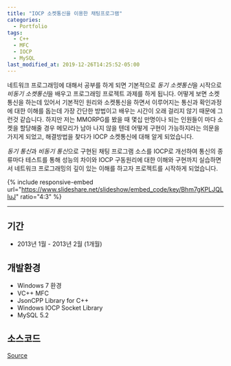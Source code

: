 ```yaml
---
title: "IOCP 소켓통신을 이용한 채팅프로그램"
categories:
  - Portfolio
tags:
  - C++
  - MFC
  - IOCP
  - MySQL
last_modified_at: 2019-12-26T14:25:52-05:00
---
```


네트워크 프로그래밍에 대해서 공부를 하게 되면 기본적으로 *동기 소켓통신*을 시작으로 *비동기 소켓통신*을 배우고 프로그래밍 프로젝트 과제를 하게 됩니다. 어떻게 보면 소켓통신을 하는데 있어서
기본적인 원리와 소켓통신을 하면서 이루어지는 통신과 확인과정에 대한 이해를 돕는데 가장 간단한 방법이고 배우는 시간이 오래 걸리지 않기 때문에 그런것 같습니다. 하지만 저는 MMORPG를 봤을 때
몇십 만명이나 되는 인원들이 마다 소켓을 할당해줄 경우 메모리가 남아 나지 않을 텐데 어떻게 구현이 가능하지라는 의문을 가지게 되었고, 해결방법을 찾다가 IOCP 소켓통신에 대해 알게 되었습니다.

*동기 통신*과 *비동기 통신*으로 구현된 채팅 프로그램 소스를 IOCP로 개선하여 통신의 종류마다 테스트를 통해 성능의 차이와 IOCP 구동원리에 대한 이해와 구현까지 실습하면서 네트워크 프로그래밍의
깊이 있는 이해를 하고자 프로젝트를 시작하게 되었습니다.


{% include responsive-embed url="https://www.slideshare.net/slideshow/embed_code/key/Bhm7gKPLJQLIuJ" ratio="4:3" %}

* * *
## 기간
* 2013년 1월 - 2013년 2월 (1개월)

## 개발환경
* Windows 7 환경
* VC++ MFC
* JsonCPP Library for C++
* Windows IOCP Socket Library
* MySQL 5.2

## 소스코드
[Source](https://github.com/slaysd/cpp-iocpchat)
